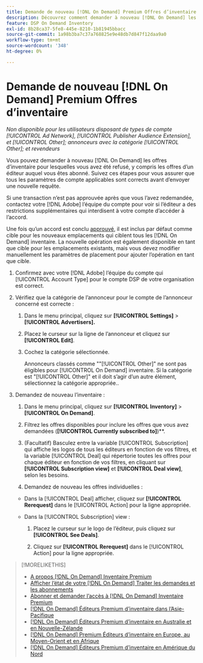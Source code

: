```yaml
---
title: Demande de nouveau [!DNL On Demand] Premium Offres d’inventaire
description: Découvrez comment demander à nouveau [!DNL On Demand] les contrats précédemment refusés.
feature: DSP On Demand Inventory
exl-id: 8b28ca37-5fe8-445e-8210-1b81945bbacc
source-git-commit: 1a98b3ba7c37a768825e9e48db7d847f12daa9a0
workflow-type: tm+mt
source-wordcount: '348'
ht-degree: 0%

---
```


# Demande de nouveau [!DNL On Demand] Premium Offres d’inventaire

*Non disponible pour les utilisateurs disposant de types de compte [!UICONTROL Ad Network], [!UICONTROL Publisher Audience Extension], et [!UICONTROL Other]; annonceurs avec la catégorie [!UICONTROL Other]; et revendeurs*

Vous pouvez demander à nouveau [!DNL On Demand] les offres d’inventaire pour lesquelles vous avez été refusé, y compris les offres d’un éditeur auquel vous êtes abonné. Suivez ces étapes pour vous assurer que tous les paramètres de compte applicables sont corrects avant d’envoyer une nouvelle requête.

Si une transaction n’est pas approuvée après que vous l’avez redemandée, contactez votre [!DNL Adobe] l’équipe du compte pour voir si l’éditeur a des restrictions supplémentaires qui interdisent à votre compte d’accéder à l’accord.

Une fois qu’un accord est conclu [approuvé](/help/dsp/inventory/on-demand-inventory-view-status.md), il est inclus par défaut comme cible pour les nouveaux emplacements qui ciblent tous les [!DNL On Demand] inventaire. La nouvelle opération est également disponible en tant que cible pour les emplacements existants, mais vous devez modifier manuellement les paramètres de placement pour ajouter l’opération en tant que cible.

1. Confirmez avec votre [!DNL Adobe] l’équipe du compte qui [!UICONTROL Account Type] pour le compte DSP de votre organisation est correct.

1. Vérifiez que la catégorie de l’annonceur pour le compte de l’annonceur concerné est correcte :

   1. Dans le menu principal, cliquez sur **[!UICONTROL Settings]** > **[!UICONTROL Advertisers].**

   1. Placez le curseur sur la ligne de l’annonceur et cliquez sur **[!UICONTROL Edit]**.

   1. Cochez la catégorie sélectionnée.

      Annonceurs classés comme &quot;&quot;[!UICONTROL Other]&quot; ne sont pas éligibles pour [!UICONTROL On Demand] inventaire. Si la catégorie est &quot;[!UICONTROL Other]&quot; et il doit s’agir d’un autre élément, sélectionnez la catégorie appropriée.<!-- [category](/help/dsp/admin/advertiser-settings.md) -->.

1. Demandez de nouveau l’inventaire :

   1. Dans le menu principal, cliquez sur **[!UICONTROL Inventory]** > **[!UICONTROL On Demand]**.

   1. Filtrez les offres disponibles pour inclure les offres que vous avez demandées (**[!UICONTROL Currently subscribed to]**)**.

   1. (Facultatif) Basculez entre la variable [!UICONTROL Subscription] qui affiche les logos de tous les éditeurs en fonction de vos filtres, et la variable [!UICONTROL Deal] qui répertorie toutes les offres pour chaque éditeur en fonction de vos filtres, en cliquant sur **[!UICONTROL Subscription view]** et **[!UICONTROL Deal view]**, selon les besoins.

   1. Demandez de nouveau les offres individuelles :
   * Dans la [!UICONTROL Deal] afficher, cliquez sur **[!UICONTROL Rerequest]** dans le [!UICONTROL Action] pour la ligne appropriée.

   * Dans la [!UICONTROL Subscription] view :

      1. Placez le curseur sur le logo de l’éditeur, puis cliquez sur **[!UICONTROL See Deals]**.

      1. Cliquez sur **[!UICONTROL Rerequest]** dans le [!UICONTROL Action] pour la ligne appropriée.


>[!MORELIKETHIS]
>
>* [A propos [!DNL On Demand] Inventaire Premium](on-demand-inventory-about.md)
>* [Afficher l’état de votre [!DNL On Demand] Traiter les demandes et les abonnements](on-demand-inventory-view-status.md)
>* [Abonner et demander l’accès à [!DNL On Demand] Inventaire Premium](on-demand-inventory-subscribe.md)
>* [[!DNL On Demand] Éditeurs Premium d’inventaire dans l’Asie-Pacifique](on-demand-inventory-publishers-apac.md)
>* [[!DNL On Demand] Éditeurs Premium d’inventaire en Australie et en Nouvelle-Zélande](on-demand-inventory-publishers-anz.md)
>* [[!DNL On Demand] Premium Éditeurs d’inventaire en Europe, au Moyen-Orient et en Afrique](on-demand-inventory-publishers-emea.md)
>* [[!DNL On Demand] Éditeurs Premium d’inventaire en Amérique du Nord](on-demand-inventory-publishers-na.md)

